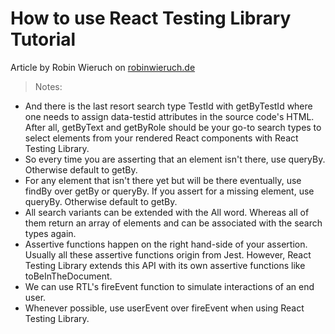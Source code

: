 # How to use React Testing Library Tutorial

Article by Robin Wieruch on [robinwieruch.de](https://www.robinwieruch.de/react-testing-library)

>Notes:
- And there is the last resort search type TestId with getByTestId where one needs to assign data-testid attributes in the source code's HTML. After all, getByText and getByRole should be your go-to search types to select elements from your rendered React components with React Testing Library.
- So every time you are asserting that an element isn't there, use queryBy. Otherwise default to getBy.
- For any element that isn't there yet but will be there eventually, use findBy over getBy or queryBy. If you assert for a missing element, use queryBy. Otherwise default to getBy.
- All search variants can be extended with the All word. Whereas all of them return an array of elements and can be associated with the search types again.
- Assertive functions happen on the right hand-side of your assertion. Usually all these assertive functions origin from Jest. However, React Testing Library extends this API with its own assertive functions like toBeInTheDocument.
- We can use RTL's fireEvent function to simulate interactions of an end user.
- Whenever possible, use userEvent over fireEvent when using React Testing Library.
